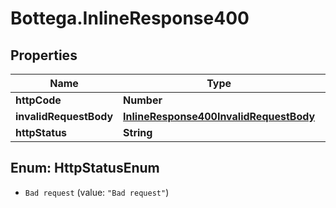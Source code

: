 # Bottega.InlineResponse400

## Properties

Name | Type | Description | Notes
------------ | ------------- | ------------- | -------------
**httpCode** | **Number** |  | [optional] 
**invalidRequestBody** | [**InlineResponse400InvalidRequestBody**](InlineResponse400InvalidRequestBody.md) |  | [optional] 
**httpStatus** | **String** |  | [optional] 



## Enum: HttpStatusEnum


* `Bad request` (value: `"Bad request"`)




